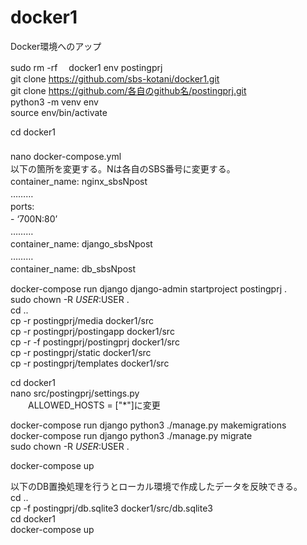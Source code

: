 # docker1
Docker環境へのアップ                                                               

sudo rm -rf 　docker1  env  postingprj　　　　　　　　　　　　　　　　　　　　　　　　　　　　　　　　　　　　　　　　　　　　　　　
git clone https://github.com/sbs-kotani/docker1.git                                                              
git clone https://github.com/各自のgithub名/postingprj.git                                                              
python3 -m venv env                                                              
source env/bin/activate                                                              

cd docker1 　　　　　　　　　　　　　　　　　　　　　　　　　　　　　　　　　　　　　　　　　　　　　　　　　　　　　　　　　　　　　　　　
nano docker-compose.yml　　　　　　　　　　　　　　　　　　　　　　　　　　　　　　　　　　　　　　　　　　　　　　　　　　
　　以下の箇所を変更する。Nは各自のSBS番号に変更する。　　　　　　　　　　　　　　　　　　　　　　　　　　　　　　　　　　　　　　　　　　　　　　　　　　　　
　　container_name: nginx_sbsNpost　　　　　　　　　　　　　　　　　　　　　　　　　　　　　　　　　　　　　　　　　　　　　　　　　　　　　　　　　　
　　………　　　　　　　　　　　　　　　　　　　　　　　　　　　　　　　　　　　　　　　　　　　　　　　　　　　　　　　　　　　　　　　　　　　
　　ports:　　　　　　　　　　　　　　　　　　　　　　　　　　　　　　　　　　　　　　　　　　　　　　　　　　　　　　　　　　　　
　　- ‘700N:80’　　　　　　　　　　　　　　　　　　　　　　　　　　　　　　　　　　　　　　　　　　　　　　　　　　　　　　　　　　　　　　　　　　　　
　　………　　　　　　　　　　　　　　　　　　　　　　　　　　　　　　　　　　　　　　　　　　　　　　　　　　　　　　　　　　　　　　　　　　　　　　　　　　　　　　
　　container_name: django_sbsNpost　　　　　　　　　　　　　　　　　　　　　　　　　　　　　　　　　　　　　　　　　　　　　　　　　　　　　　　　　　　　　　　　　
　　………　　　　　　　　　　　　　　　　　　　　　　　　　　　　　　　　　　　　　　　　　　　　　　　　　　　　　　　　　　　　　　　　　　　　　　　　　　　　　　　　　　　　　　　
　　container_name: db_sbsNpost　　　　　　　　　　　　　　　　　　　　　　　　　　　　　　　　　　　　　　　　　　　　　　　　　　　　　　　　　　　　　　　　　　

docker-compose run django django-admin startproject postingprj .                                                               
sudo chown -R $USER:$USER .                                                              
cd ..                                                              
cp -r postingprj/media docker1/src                                                              
cp -r postingprj/postingapp docker1/src                                                              
cp -r -f postingprj/postingprj docker1/src                                                              
cp -r postingprj/static docker1/src                                                              
cp -r postingprj/templates docker1/src                                                              

cd docker1                                                              
nano src/postingprj/settings.py                                                              
　　ALLOWED_HOSTS = ["*"]に変更                                                              

docker-compose run django python3 ./manage.py makemigrations                                                              
docker-compose run django python3 ./manage.py migrate                                                              
sudo chown -R $USER:$USER .                                                              

docker-compose up                                                              


                                       
以下のDB置換処理を行うとローカル環境で作成したデータを反映できる。                                                           
cd ..                                                           
cp -f postingprj/db.sqlite3 docker1/src/db.sqlite3                                                             
cd docker1                                                           
docker-compose up                                                              
